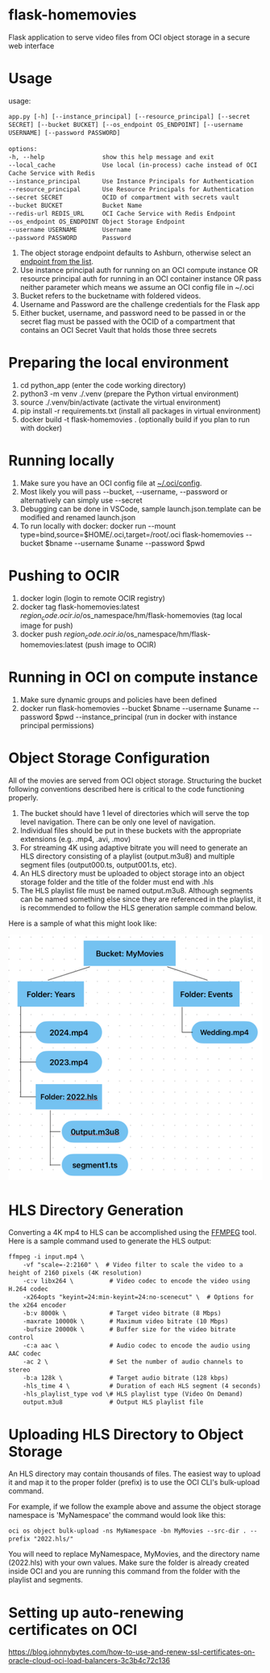 # flask-homemovies
Flask application to serve video files from OCI object storage in a secure web interface

# Usage
usage: 

    app.py [-h] [--instance_principal] [--resource_principal] [--secret SECRET] [--bucket BUCKET] [--os_endpoint OS_ENDPOINT] [--username USERNAME] [--password PASSWORD]

    options:
    -h, --help                show this help message and exit
    --local_cache             Use local (in-process) cache instead of OCI Cache Service with Redis
    --instance_principal      Use Instance Principals for Authentication
    --resource_principal      Use Resource Principals for Authentication
    --secret SECRET           OCID of compartment with secrets vault
    --bucket BUCKET           Bucket Name
    --redis-url REDIS_URL     OCI Cache Service with Redis Endpoint
    --os_endpoint OS_ENDPOINT Object Storage Endpoint
    --username USERNAME       Username
    --password PASSWORD       Password

1. The object storage endpoint defaults to Ashburn, otherwise select an [endpoint from the list](https://docs.oracle.com/en-us/iaas/api/#/en/objectstorage/20160918/). 
1. Use instance principal auth for running on an OCI compute instance OR resource principal auth for running in an OCI container instance OR pass neither parameter which means we assume an OCI config file in ~/.oci
1. Bucket refers to the bucketname with foldered videos. 
1. Username and Password are the challenge credentials for the Flask app
1. Either bucket, username, and password need to be passed in or the secret flag must be passed with the OCID of a compartment that contains an OCI Secret Vault that holds those three secrets

# Preparing the local environment
1. cd python_app (enter the code working directory)
1. python3 -m venv ./.venv  (prepare the Python virtual environment)
1. source ./.venv/bin/activate (activate the virtual environment)
1. pip install -r requirements.txt (install all packages in virtual environment)
1. docker build -t flask-homemovies . (optionally build if you plan to run with docker)

# Running locally
1. Make sure you have an OCI config file at [~/.oci/config](https://docs.oracle.com/en-us/iaas/Content/API/SDKDocs/cliconfigure.htm).  
2. Most likely you will pass --bucket, --username, --password or alternatively can simply use --secret
3. Debugging can be done in VSCode, sample launch.json.template can be modified and renamed launch.json
4. To run locally with docker:  docker run --mount type=bind,source=$HOME/.oci,target=/root/.oci flask-homemovies --bucket $bname --username $uname --password $pwd

# Pushing to OCIR
1. docker login (login to remote OCIR registry)
1. docker tag flask-homemovies:latest $region_code.ocir.io/$os_namespace/hm/flask-homemovies (tag local image for push)
2. docker push $region_code.ocir.io/$os_namespace/hm/flask-homemovies:latest (push image to OCIR)

# Running in OCI on compute instance
1. Make sure dynamic groups and policies have been defined
1. docker run flask-homemovies --bucket $bname --username $uname --password $pwd --instance_principal (run in docker with instance principal permissions)

# Object Storage Configuration

All of the movies are served from OCI object storage.  Structuring the bucket following conventions described here is critical to the code functioning properly.

1. The bucket should have 1 level of directories which will serve the top level navigation.  There can be only one level of navigation.
1. Individual files should be put in these buckets with the appropriate extensions (e.g. .mp4, .avi, .mov)
1. For streaming 4K using adaptive bitrate you will need to generate an HLS directory consisting of a playlist (output.m3u8) and multiple segment files (output000.ts, output001.ts, etc).
1. An HLS directory must be uploaded to object storage into an object storage folder and the title of the folder must end with .hls
1. The HLS playlist file must be named output.m3u8.  Although segments can be named something else since they are referenced in the playlist, it is recommended to follow the HLS generation sample command below.

Here is a sample of what this might look like:

![folder structure](folder_structure.png)

# HLS Directory Generation

Converting a 4K mp4 to HLS can be accomplished using the [FFMPEG](https://ffmpeg.org) tool.  Here is a sample command used to generate the HLS output:

    ffmpeg -i input.mp4 \
        -vf "scale=-2:2160" \  # Video filter to scale the video to a height of 2160 pixels (4K resolution)
        -c:v libx264 \          # Video codec to encode the video using H.264 codec
        -x264opts "keyint=24:min-keyint=24:no-scenecut" \  # Options for the x264 encoder
        -b:v 8000k \            # Target video bitrate (8 Mbps)
        -maxrate 10000k \       # Maximum video bitrate (10 Mbps)
        -bufsize 20000k \       # Buffer size for the video bitrate control
        -c:a aac \              # Audio codec to encode the audio using AAC codec
        -ac 2 \                 # Set the number of audio channels to stereo
        -b:a 128k \             # Target audio bitrate (128 kbps)
        -hls_time 4 \           # Duration of each HLS segment (4 seconds)
        -hls_playlist_type vod \# HLS playlist type (Video On Demand)
        output.m3u8             # Output HLS playlist file

# Uploading HLS Directory to Object Storage

An HLS directory may contain thousands of files.  The easiest way to upload it and map it to the proper folder (prefix) is to use the OCI CLI's bulk-upload command.

For example, if we follow the example above and assume the object storage namespace is 'MyNamespace' the command would look like this:

    oci os object bulk-upload -ns MyNamespace -bn MyMovies --src-dir . --prefix "2022.hls/"

You will need to replace MyNamespace, MyMovies, and the directory name (2022.hls) with your own values.  Make sure the folder is already created inside OCI and you are running this command from the folder with the playlist and segments.

# Setting up auto-renewing certificates on OCI

https://blog.johnnybytes.com/how-to-use-and-renew-ssl-certificates-on-oracle-cloud-oci-load-balancers-3c3b4c72c136